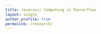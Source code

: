 ```yaml
---
title: reservoir Computing in Tensorflow
layout: single 
author_profile: true 
permalink: /research/ 
---
```

